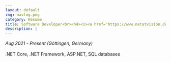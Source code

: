 ```yaml
---
layout: default
img: navlog.png
category: Resume
title: Software Developer<br><h4><i><a href="https://www.netatvision.de/">NET@vision</a> - Telekom Partner</i></h4>
description: |
---
```

<i>Aug 2021 - Present (Göttingen, Germany)</i>
<br>
<br>
.NET Core, .NET Framework, ASP.NET, SQL databases
